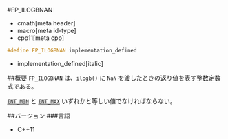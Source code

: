 #FP_ILOGBNAN
* cmath[meta header]
* macro[meta id-type]
* cpp11[meta cpp]

```cpp
#define FP_ILOGBNAN implementation_defined
```
* implementation_defined[italic]

##概要
`FP_ILOGBNAN` は、[`ilogb`](ilogb.md)`()` に `NaN` を渡したときの返り値を表す整数定数式である。

[`INT_MIN`](/reference/climits/int_min.md) と [`INT_MAX`](/reference/climits/int_max.md) いずれかと等しい値でなければならない。


##バージョン
###言語
- C++11

